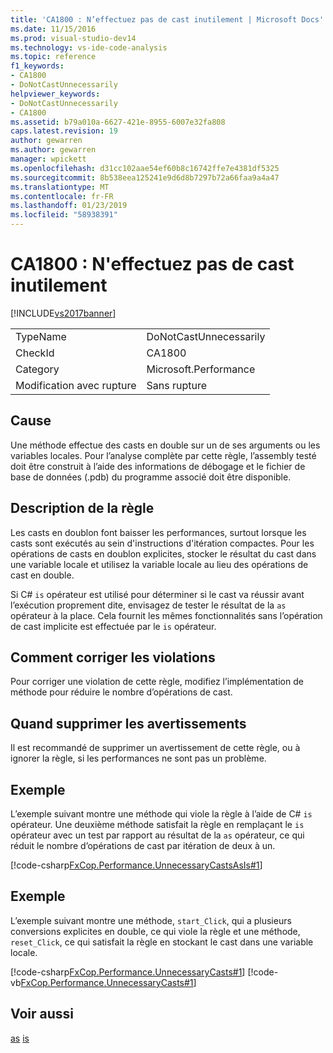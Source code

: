 ```yaml
---
title: 'CA1800 : N’effectuez pas de cast inutilement | Microsoft Docs'
ms.date: 11/15/2016
ms.prod: visual-studio-dev14
ms.technology: vs-ide-code-analysis
ms.topic: reference
f1_keywords:
- CA1800
- DoNotCastUnnecessarily
helpviewer_keywords:
- DoNotCastUnnecessarily
- CA1800
ms.assetid: b79a010a-6627-421e-8955-6007e32fa808
caps.latest.revision: 19
author: gewarren
ms.author: gewarren
manager: wpickett
ms.openlocfilehash: d31cc102aae54ef60b8c16742ffe7e4381df5325
ms.sourcegitcommit: 8b538eea125241e9d6d8b7297b72a66faa9a4a47
ms.translationtype: MT
ms.contentlocale: fr-FR
ms.lasthandoff: 01/23/2019
ms.locfileid: "58938391"
---
```

# <a name="ca1800-do-not-cast-unnecessarily"></a>CA1800 : N'effectuez pas de cast inutilement
[!INCLUDE[vs2017banner](../includes/vs2017banner.md)]

|||
|-|-|
|TypeName|DoNotCastUnnecessarily|
|CheckId|CA1800|
|Category|Microsoft.Performance|
|Modification avec rupture|Sans rupture|

## <a name="cause"></a>Cause
 Une méthode effectue des casts en double sur un de ses arguments ou les variables locales. Pour l’analyse complète par cette règle, l’assembly testé doit être construit à l’aide des informations de débogage et le fichier de base de données (.pdb) du programme associé doit être disponible.

## <a name="rule-description"></a>Description de la règle
 Les casts en doublon font baisser les performances, surtout lorsque les casts sont exécutés au sein d'instructions d'itération compactes. Pour les opérations de casts en doublon explicites, stocker le résultat du cast dans une variable locale et utilisez la variable locale au lieu des opérations de cast en double.

 Si C# `is` opérateur est utilisé pour déterminer si le cast va réussir avant l’exécution proprement dite, envisagez de tester le résultat de la `as` opérateur à la place. Cela fournit les mêmes fonctionnalités sans l’opération de cast implicite est effectuée par le `is` opérateur.

## <a name="how-to-fix-violations"></a>Comment corriger les violations
 Pour corriger une violation de cette règle, modifiez l’implémentation de méthode pour réduire le nombre d’opérations de cast.

## <a name="when-to-suppress-warnings"></a>Quand supprimer les avertissements
 Il est recommandé de supprimer un avertissement de cette règle, ou à ignorer la règle, si les performances ne sont pas un problème.

## <a name="example"></a>Exemple
 L’exemple suivant montre une méthode qui viole la règle à l’aide de C# `is` opérateur. Une deuxième méthode satisfait la règle en remplaçant le `is` opérateur avec un test par rapport au résultat de la `as` opérateur, ce qui réduit le nombre d’opérations de cast par itération de deux à un.

 [!code-csharp[FxCop.Performance.UnnecessaryCastsAsIs#1](../snippets/csharp/VS_Snippets_CodeAnalysis/FxCop.Performance.UnnecessaryCastsAsIs/cs/FxCop.Performance.UnnecessaryCastsAsIs.cs#1)]

## <a name="example"></a>Exemple
 L’exemple suivant montre une méthode, `start_Click`, qui a plusieurs conversions explicites en double, ce qui viole la règle et une méthode, `reset_Click`, ce qui satisfait la règle en stockant le cast dans une variable locale.

 [!code-csharp[FxCop.Performance.UnnecessaryCasts#1](../snippets/csharp/VS_Snippets_CodeAnalysis/FxCop.Performance.UnnecessaryCasts/cs/FxCop.Performance.UnnecessaryCasts.cs#1)]
 [!code-vb[FxCop.Performance.UnnecessaryCasts#1](../snippets/visualbasic/VS_Snippets_CodeAnalysis/FxCop.Performance.UnnecessaryCasts/vb/FxCop.Performance.UnnecessaryCasts.vb#1)]

## <a name="see-also"></a>Voir aussi
 [as](http://msdn.microsoft.com/library/a9be126b-cbf4-4990-a70d-d0e1983cad0e) [is](http://msdn.microsoft.com/library/bc62316a-d41f-4f90-8300-c6f4f0556e43)
